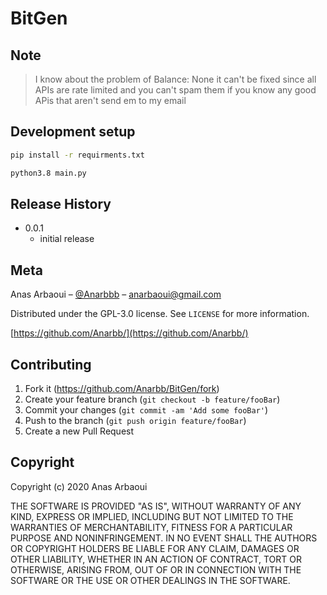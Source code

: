 # BitGen

## Note

> I know about the problem of Balance: None it can't be fixed since all APIs are rate limited and you can't spam them if you know any good APis that aren't send em to my email

## Development setup

```sh
pip install -r requirments.txt
```
```sh
python3.8 main.py
```

## Release History



* 0.0.1
    * initial release

## Meta

Anas Arbaoui – [@Anarbbb](https://twitter.com/Anarbbb) – anarbaoui@gmail.com

Distributed under the GPL-3.0 license. See ``LICENSE`` for more information.

[https://github.com/Anarbb/](https://github.com/Anarbb/)

## Contributing

1. Fork it (<https://github.com/Anarbb/BitGen/fork>)
2. Create your feature branch (`git checkout -b feature/fooBar`)
3. Commit your changes (`git commit -am 'Add some fooBar'`)
4. Push to the branch (`git push origin feature/fooBar`)
5. Create a new Pull Request

## Copyright

Copyright (c) 2020 Anas Arbaoui

THE SOFTWARE IS PROVIDED "AS IS", WITHOUT WARRANTY OF ANY KIND, EXPRESS OR IMPLIED, INCLUDING BUT NOT LIMITED TO THE WARRANTIES OF MERCHANTABILITY, FITNESS FOR A PARTICULAR PURPOSE AND NONINFRINGEMENT. IN NO EVENT SHALL THE AUTHORS OR COPYRIGHT HOLDERS BE LIABLE FOR ANY CLAIM, DAMAGES OR OTHER LIABILITY, WHETHER IN AN ACTION OF CONTRACT, TORT OR OTHERWISE, ARISING FROM, OUT OF OR IN CONNECTION WITH THE SOFTWARE OR THE USE OR OTHER DEALINGS IN THE SOFTWARE.
